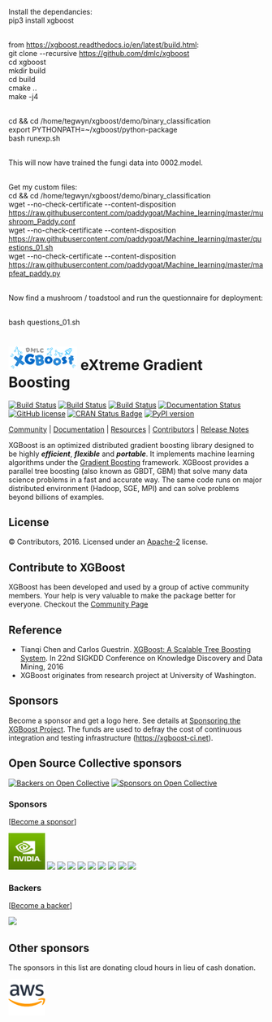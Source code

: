Install the dependancies:
<br>pip3 install xgboost

<br>from https://xgboost.readthedocs.io/en/latest/build.html:
<br>git clone --recursive https://github.com/dmlc/xgboost
<br>cd xgboost
<br>mkdir build
<br>cd build
<br>cmake ..
<br>make -j4

<br>cd && cd /home/tegwyn/xgboost/demo/binary_classification
<br>export PYTHONPATH=~/xgboost/python-package
<br>bash runexp.sh

<br>This will now have trained the fungi data into 0002.model.

<br>Get my custom files:
<br>cd && cd /home/tegwyn/xgboost/demo/binary_classification
<br>wget --no-check-certificate --content-disposition https://raw.githubusercontent.com/paddygoat/Machine_learning/master/mushroom_Paddy.conf
<br>wget --no-check-certificate --content-disposition https://raw.githubusercontent.com/paddygoat/Machine_learning/master/questions_01.sh
<br>wget --no-check-certificate --content-disposition https://raw.githubusercontent.com/paddygoat/Machine_learning/master/mapfeat_paddy.py

<br>Now find a mushroom / toadstool and run the questionnaire for deployment:

<br>bash questions_01.sh


<img src=https://raw.githubusercontent.com/dmlc/dmlc.github.io/master/img/logo-m/xgboost.png width=135/>  eXtreme Gradient Boosting
===========
[![Build Status](https://xgboost-ci.net/job/xgboost/job/master/badge/icon?style=plastic)](https://xgboost-ci.net/blue/organizations/jenkins/xgboost/activity)
[![Build Status](https://img.shields.io/travis/dmlc/xgboost.svg?label=build&logo=travis&branch=master)](https://travis-ci.org/dmlc/xgboost)
[![Build Status](https://ci.appveyor.com/api/projects/status/5ypa8vaed6kpmli8?svg=true)](https://ci.appveyor.com/project/tqchen/xgboost)
[![Documentation Status](https://readthedocs.org/projects/xgboost/badge/?version=latest)](https://xgboost.readthedocs.org)
[![GitHub license](http://dmlc.github.io/img/apache2.svg)](./LICENSE)
[![CRAN Status Badge](http://www.r-pkg.org/badges/version/xgboost)](http://cran.r-project.org/web/packages/xgboost)
[![PyPI version](https://badge.fury.io/py/xgboost.svg)](https://pypi.python.org/pypi/xgboost/)

[Community](https://xgboost.ai/community) |
[Documentation](https://xgboost.readthedocs.org) |
[Resources](demo/README.md) |
[Contributors](CONTRIBUTORS.md) |
[Release Notes](NEWS.md)

XGBoost is an optimized distributed gradient boosting library designed to be highly ***efficient***, ***flexible*** and ***portable***.
It implements machine learning algorithms under the [Gradient Boosting](https://en.wikipedia.org/wiki/Gradient_boosting) framework.
XGBoost provides a parallel tree boosting (also known as GBDT, GBM) that solve many data science problems in a fast and accurate way.
The same code runs on major distributed environment (Hadoop, SGE, MPI) and can solve problems beyond billions of examples.

License
-------
© Contributors, 2016. Licensed under an [Apache-2](https://github.com/dmlc/xgboost/blob/master/LICENSE) license.

Contribute to XGBoost
---------------------
XGBoost has been developed and used by a group of active community members. Your help is very valuable to make the package better for everyone.
Checkout the [Community Page](https://xgboost.ai/community)

Reference
---------
- Tianqi Chen and Carlos Guestrin. [XGBoost: A Scalable Tree Boosting System](http://arxiv.org/abs/1603.02754). In 22nd SIGKDD Conference on Knowledge Discovery and Data Mining, 2016
- XGBoost originates from research project at University of Washington.

Sponsors
--------
Become a sponsor and get a logo here. See details at [Sponsoring the XGBoost Project](https://xgboost.ai/sponsors). The funds are used to defray the cost of continuous integration and testing infrastructure (https://xgboost-ci.net).

## Open Source Collective sponsors
[![Backers on Open Collective](https://opencollective.com/xgboost/backers/badge.svg)](#backers) [![Sponsors on Open Collective](https://opencollective.com/xgboost/sponsors/badge.svg)](#sponsors) 

### Sponsors
[[Become a sponsor](https://opencollective.com/xgboost#sponsor)]

<!--<a href="https://opencollective.com/xgboost/sponsor/0/website" target="_blank"><img src="https://opencollective.com/xgboost/sponsor/0/avatar.svg"></a>-->
<a href="https://www.nvidia.com/en-us/" target="_blank"><img src="https://raw.githubusercontent.com/xgboost-ai/xgboost-ai.github.io/master/images/sponsors/nvidia.jpg" alt="NVIDIA" width="72" height="72"></a>
<a href="https://opencollective.com/xgboost/sponsor/1/website" target="_blank"><img src="https://opencollective.com/xgboost/sponsor/1/avatar.svg"></a>
<a href="https://opencollective.com/xgboost/sponsor/2/website" target="_blank"><img src="https://opencollective.com/xgboost/sponsor/2/avatar.svg"></a>
<a href="https://opencollective.com/xgboost/sponsor/3/website" target="_blank"><img src="https://opencollective.com/xgboost/sponsor/3/avatar.svg"></a>
<a href="https://opencollective.com/xgboost/sponsor/4/website" target="_blank"><img src="https://opencollective.com/xgboost/sponsor/4/avatar.svg"></a>
<a href="https://opencollective.com/xgboost/sponsor/5/website" target="_blank"><img src="https://opencollective.com/xgboost/sponsor/5/avatar.svg"></a>
<a href="https://opencollective.com/xgboost/sponsor/6/website" target="_blank"><img src="https://opencollective.com/xgboost/sponsor/6/avatar.svg"></a>
<a href="https://opencollective.com/xgboost/sponsor/7/website" target="_blank"><img src="https://opencollective.com/xgboost/sponsor/7/avatar.svg"></a>
<a href="https://opencollective.com/xgboost/sponsor/8/website" target="_blank"><img src="https://opencollective.com/xgboost/sponsor/8/avatar.svg"></a>
<a href="https://opencollective.com/xgboost/sponsor/9/website" target="_blank"><img src="https://opencollective.com/xgboost/sponsor/9/avatar.svg"></a>

### Backers
[[Become a backer](https://opencollective.com/xgboost#backer)]

<a href="https://opencollective.com/xgboost#backers" target="_blank"><img src="https://opencollective.com/xgboost/backers.svg?width=890"></a>

## Other sponsors
The sponsors in this list are donating cloud hours in lieu of cash donation.

<a href="https://aws.amazon.com/" target="_blank"><img src="https://raw.githubusercontent.com/xgboost-ai/xgboost-ai.github.io/master/images/sponsors/aws.png" alt="Amazon Web Services" width="72" height="72"></a>
